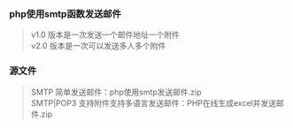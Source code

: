 ### php使用smtp函数发送邮件
 > v1.0 版本是一次发送一个邮件地址一个附件<br/>
 > v2.0 版本是一次可以发送多人多个附件
 
### 源文件
 > SMTP 简单发送邮件：php使用smtp发送邮件.zip    
 > SMTP|POP3 支持附件支持多语言发送邮件：PHP在线生成excel并发送邮件.zip     
